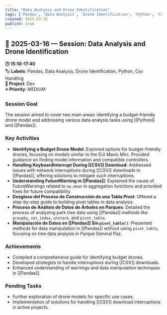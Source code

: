 ```yaml
---
title: "Data Analysis and Drone Identification"
tags: ['Pandas', 'Data Analysis', 'Drone Identification', 'Python', 'Csv Handling']
created: 2025-03-16
publish: true
---
```


## 📅 2025-03-16 — Session: Data Analysis and Drone Identification

**🕒 15:10–17:40**  
**🏷️ Labels**: Pandas, Data Analysis, Drone Identification, Python, Csv Handling  
**📂 Project**: Dev  
**⭐ Priority**: MEDIUM  


### Session Goal
The session aimed to cover two main areas: identifying a budget-friendly drone model and addressing various data analysis tasks using [[Python]] and [[Pandas]].

### Key Activities
- **Identifying a Budget Drone Model**: Explored options for budget-friendly drones, focusing on models similar to the DJI Mavic Mini. Provided guidance on finding model information and compatible controllers.
- **Handling KeyboardInterrupt During [[CSV]] Download**: Addressed issues with network interruptions during [[CSV]] downloads in [[Pandas]], offering solutions to mitigate such interruptions.
- **Understanding FutureWarning in [[Pandas]]**: Explained the cause of FutureWarnings related to `np.mean` in aggregation functions and provided fixes for future compatibility.
- **Desglose del Proceso de Construcción de una Tabla Pivot**: Offered a step-by-step guide to building pivot tables in data analysis.
- **Proceso de Análisis de Datos de Árboles en Parques**: Detailed the process of analyzing park tree data using [[Pandas]] methods like `groupby`, `set_index`, `unstack`, and `pivot_table`.
- **Manipulación de Datos en [[Pandas]] Sin `pivot_table()`**: Presented methods for data manipulation in [[Pandas]] without using `pivot_table`, focusing on tree data analysis in Parque General Paz.

### Achievements
- Compiled a comprehensive guide for identifying budget drones.
- Developed strategies to handle interruptions during [[CSV]] downloads.
- Enhanced understanding of warnings and data manipulation techniques in [[Pandas]].

### Pending Tasks
- Further exploration of drone models for specific use cases.
- Implementation of solutions for handling [[CSV]] download interruptions in active projects.
